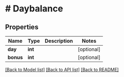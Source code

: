 # # Daybalance

## Properties

Name | Type | Description | Notes
------------ | ------------- | ------------- | -------------
**day** | **int** |  | [optional] 
**bonus** | **int** |  | [optional] 

[[Back to Model list]](../../README.md#documentation-for-models) [[Back to API list]](../../README.md#documentation-for-api-endpoints) [[Back to README]](../../README.md)


